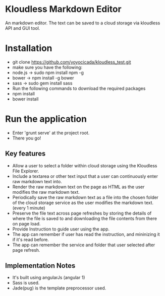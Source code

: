 # Kloudless Markdown Editor
An markdown editor. The text can be saved to a cloud storage via kloudless API and GUI tool. 


# Installation

 * git clone https://github.com/yoyocicada/kloudless_test.git
 * make sure you have the following: 
 * node.js -> sudo npm install npm -g
 * bower -> npm install -g bower
 * sass -> sudo gem install sass
 * Run the following commands to download the required packages
 * npm install
 * bower install

# Run the application 
 * Enter 'grunt serve' at the project root.
 * There you go!
 
 ## Key features
 * Allow a user to select a folder within cloud storage using the Kloudless File Explorer.
 * Include a textarea or other text input that a user can continuously enter raw markdown
text into.
 * Render the raw markdown text on the page as HTML as the user modifies the raw
markdown text.
 * Periodically save the raw markdown text as a file into the chosen folder of the cloud
storage service as the user modifies the markdown text.(every 1 minute)
 * Preserve the file text across page refreshes by storing the details of where the file is
saved to and downloading the file contents from there on page load.
 * Provide Instruction to guide user using the app.
 * The app can remember if user has read the instruction, and mininizing it if it's read before.
 * The app can remember the service and folder that user selected after page refresh.
 
 ## Implementation Notes
 * It's built using angularJs (angular 1)
 * Sass is used. 
 * Jade(pug) is the template preprocessor used.
 
